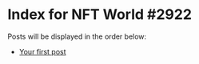 # Index for NFT World #2922
Posts will be displayed in the order below:

- [Your first post](./001-first.md)

